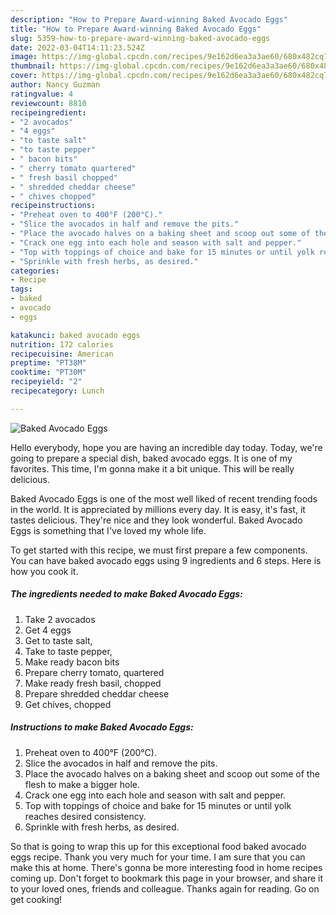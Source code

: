 ```yaml
---
description: "How to Prepare Award-winning Baked Avocado Eggs"
title: "How to Prepare Award-winning Baked Avocado Eggs"
slug: 5359-how-to-prepare-award-winning-baked-avocado-eggs
date: 2022-03-04T14:11:23.524Z
image: https://img-global.cpcdn.com/recipes/9e162d6ea3a3ae60/680x482cq70/baked-avocado-eggs-recipe-main-photo.jpg
thumbnail: https://img-global.cpcdn.com/recipes/9e162d6ea3a3ae60/680x482cq70/baked-avocado-eggs-recipe-main-photo.jpg
cover: https://img-global.cpcdn.com/recipes/9e162d6ea3a3ae60/680x482cq70/baked-avocado-eggs-recipe-main-photo.jpg
author: Nancy Guzman
ratingvalue: 4
reviewcount: 8810
recipeingredient:
- "2 avocados"
- "4 eggs"
- "to taste salt"
- "to taste pepper"
- " bacon bits"
- " cherry tomato quartered"
- " fresh basil chopped"
- " shredded cheddar cheese"
- " chives chopped"
recipeinstructions:
- "Preheat oven to 400°F (200°C)."
- "Slice the avocados in half and remove the pits."
- "Place the avocado halves on a baking sheet and scoop out some of the flesh to make a bigger hole."
- "Crack one egg into each hole and season with salt and pepper."
- "Top with toppings of choice and bake for 15 minutes or until yolk reaches desired consistency."
- "Sprinkle with fresh herbs, as desired."
categories:
- Recipe
tags:
- baked
- avocado
- eggs

katakunci: baked avocado eggs 
nutrition: 172 calories
recipecuisine: American
preptime: "PT38M"
cooktime: "PT30M"
recipeyield: "2"
recipecategory: Lunch

---
```



![Baked Avocado Eggs](https://img-global.cpcdn.com/recipes/9e162d6ea3a3ae60/680x482cq70/baked-avocado-eggs-recipe-main-photo.jpg)

Hello everybody, hope you are having an incredible day today. Today, we're going to prepare a special dish, baked avocado eggs. It is one of my favorites. This time, I'm gonna make it a bit unique. This will be really delicious.

Baked Avocado Eggs is one of the most well liked of recent trending foods in the world. It is appreciated by millions every day. It is easy, it's fast, it tastes delicious. They're nice and they look wonderful. Baked Avocado Eggs is something that I've loved my whole life.




To get started with this recipe, we must first prepare a few components. You can have baked avocado eggs using 9 ingredients and 6 steps. Here is how you cook it.

<!--inarticleads1-->

##### The ingredients needed to make Baked Avocado Eggs:

1. Take 2 avocados
1. Get 4 eggs
1. Get to taste salt,
1. Take to taste pepper,
1. Make ready  bacon bits
1. Prepare  cherry tomato, quartered
1. Make ready  fresh basil, chopped
1. Prepare  shredded cheddar cheese
1. Get  chives, chopped




<!--inarticleads2-->

##### Instructions to make Baked Avocado Eggs:

1. Preheat oven to 400°F (200°C).
1. Slice the avocados in half and remove the pits.
1. Place the avocado halves on a baking sheet and scoop out some of the flesh to make a bigger hole.
1. Crack one egg into each hole and season with salt and pepper.
1. Top with toppings of choice and bake for 15 minutes or until yolk reaches desired consistency.
1. Sprinkle with fresh herbs, as desired.




So that is going to wrap this up for this exceptional food baked avocado eggs recipe. Thank you very much for your time. I am sure that you can make this at home. There's gonna be more interesting food in home recipes coming up. Don't forget to bookmark this page in your browser, and share it to your loved ones, friends and colleague. Thanks again for reading. Go on get cooking!
